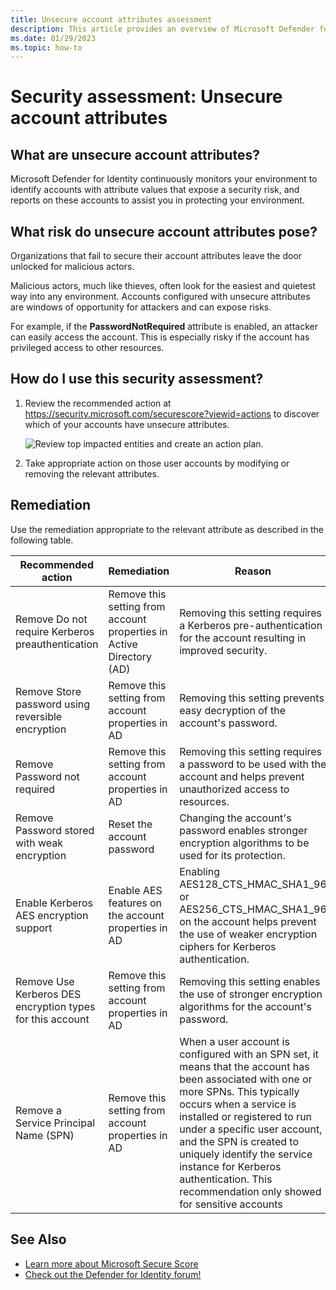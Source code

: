 ```yaml
---
title: Unsecure account attributes assessment
description: This article provides an overview of Microsoft Defender for Identity's entities with unsecure attributes identity security posture assessment report.
ms.date: 01/29/2023
ms.topic: how-to
---
```


# Security assessment: Unsecure account attributes

## What are unsecure account attributes?

Microsoft Defender for Identity continuously monitors your environment to identify accounts with attribute values that expose a security risk, and reports on these accounts to assist you in protecting your environment.

## What risk do unsecure account attributes pose?

Organizations that fail to secure their account attributes leave the door unlocked for malicious actors.

Malicious actors, much like thieves, often look for the easiest and quietest way into any environment. Accounts configured with unsecure attributes are windows of opportunity for attackers and can expose risks.

For example, if the **PasswordNotRequired** attribute is enabled, an attacker can easily access the account. This is especially risky if the account has privileged access to other resources.

## How do I use this security assessment?

1. Review the recommended action at <https://security.microsoft.com/securescore?viewid=actions> to discover which of your accounts have unsecure attributes.

    ![Review top impacted entities and create an action plan.](media/cas-isp-unsecure-account-attributes-1.png)
1. Take appropriate action on those user accounts by modifying or removing the relevant attributes.

## Remediation

Use the remediation appropriate to the relevant attribute as described in the following table.

| Recommended action | Remediation | Reason |
| --- | --- | --- |
| Remove Do not require Kerberos preauthentication| Remove this setting from account properties in Active Directory (AD) | Removing this setting requires a Kerberos pre-authentication for the account resulting in improved security. |
| Remove Store password using reversible encryption | Remove this setting from account properties in AD | Removing this setting prevents easy decryption of the account's password. |
| Remove Password not required | Remove this setting from account properties in AD | Removing this setting requires a password to be used with the account and helps prevent unauthorized access to resources. |
| Remove Password stored with weak encryption | Reset the account password | Changing the account's password enables stronger encryption algorithms to be used for its protection. |
| Enable Kerberos AES encryption support | Enable AES features on the account properties in AD | Enabling AES128_CTS_HMAC_SHA1_96 or AES256_CTS_HMAC_SHA1_96 on the account helps prevent the use of weaker encryption ciphers for Kerberos authentication. |
| Remove Use Kerberos DES encryption types for this account | Remove this setting from account properties in AD | Removing this setting enables the use of stronger encryption algorithms for the account's password. |
| Remove a Service Principal Name (SPN) | Remove this setting from account properties in AD | When a user account is configured with an SPN set, it means that the account has been associated with one or more SPNs. This typically occurs when a service is installed or registered to run under a specific user account, and the SPN is created to uniquely identify the service instance for Kerberos authentication. This recommendation only showed for sensitive accounts |

## See Also

- [Learn more about Microsoft Secure Score](/microsoft-365/security/defender/microsoft-secure-score)
- [Check out the Defender for Identity forum!](<https://aka.ms/MDIcommunity>)


